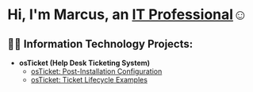 <h1>Hi, I'm Marcus, an <a href="https://linkedin.com/in/Josh">IT Professional</a>☺</h1>

<h2>👨‍💻 Information Technology Projects:</h2>

- <b>osTicket (Help Desk Ticketing System)</b>
  - [osTicket: Post-Installation Configuration](https://github.com/MarcusO44/post-install-config-.git)
  - [osTicket: Ticket Lifecycle Examples](https://github.com/MarcusO44/ticket-lifecycle)




